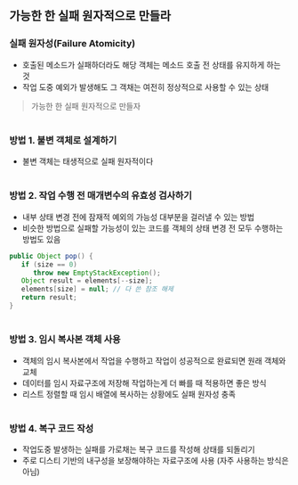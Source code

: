 ## 가능한 한 실패 원자적으로 만들라

### 실패 원자성(Failure Atomicity)
- 호출된 메소드가 실패하더라도 해당 객체는 메소드 호출 전 상태를 유지하게 하는 것
- 작업 도중 예외가 발생해도 그 객채는 여전히 정상적으로 사용할 수 있는 상태

> 가능한 한 실패 원자적으로 만들자

#
### 방법 1. 불변 객체로 설계하기
- 불변 객체는 태생적으로 실패 원자적이다

#
### 방법 2. 작업 수행 전 매개변수의 유효성 검사하기
- 내부 상태 변경 전에 잠재적 예외의 가능성 대부분을 걸러낼 수 있는 방법
- 비슷한 방법으로 실패할 가능성이 있는 코드를 객체의 상태 변경 전 모두 수행하는 방법도 있음
  
```java
public Object pop() {
   if (size == 0)
      throw new EmptyStackException();
   Object result = elements[--size];
   elements[size] = null; // 다 쓴 참조 해제
   return result;
}
```

#
### 방법 3. 임시 복사본 객체 사용
- 객체의 임시 복사본에서 작업을 수행하고 작업이 성공적으로 완료되면 원래 객체와 교체
- 데이터를 임시 자료구조에 저장해 작업하는게 더 빠를 때 적용하면 좋은 방식
- 리스트 정렬할 때 임시 배열에 복사하는 상황에도 실패 원자성 충족

#
### 방법 4. 복구 코드 작성
- 작업도중 발생하는 실패를 가로채는 복구 코드를 작성해 상태를 되돌리기
- 주로 디스티 기반의 내구성을 보장해야하는 자료구조에 사용 (자주 사용하는 방식은 아님)
